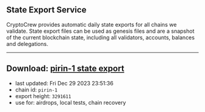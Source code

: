## State Export Service
CryptoCrew provides automatic daily state exports for all chains we validate. State export files can be used as genesis files and are a snapshot of the current blockchain state, including all validators, accounts, balances and delegations.

---
**Download: [pirin-1 state export](https://dl.ccvalidators.com/SERVICE/nolus/pirin-1_export_3291611.json)**
---

- last updated: Fri Dec 29 2023 23:51:36
- chain id: `pirin-1`
- export height: `3291611`
- use for: airdrops, local tests, chain recovery
